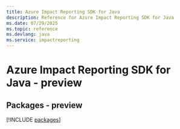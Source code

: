 ```yaml
---
title: Azure Impact Reporting SDK for Java
description: Reference for Azure Impact Reporting SDK for Java
ms.date: 07/29/2025
ms.topic: reference
ms.devlang: java
ms.service: impactreporting
---
```

# Azure Impact Reporting SDK for Java - preview
## Packages - preview
[!INCLUDE [packages](impact-reporting-index.md)]
